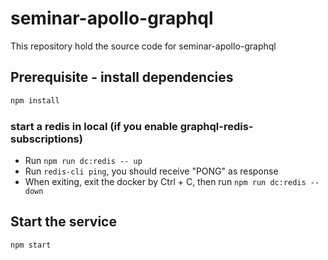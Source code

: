 # seminar-apollo-graphql

This repository hold the source code for seminar-apollo-graphql

## Prerequisite - install dependencies

```bash
npm install
```

### start a redis in local (if you enable graphql-redis-subscriptions)

- Run `npm run dc:redis -- up`
- Run `redis-cli ping`, you should receive "PONG" as response
- When exiting, exit the docker by Ctrl + C, then run `npm run dc:redis -- down`

## Start the service

`npm start`

